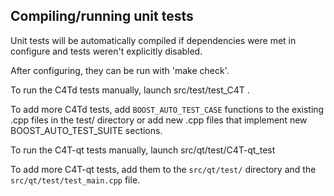 Compiling/running unit tests
------------------------------------

Unit tests will be automatically compiled if dependencies were met in configure
and tests weren't explicitly disabled.

After configuring, they can be run with 'make check'.

To run the C4Td tests manually, launch src/test/test_C4T .

To add more C4Td tests, add `BOOST_AUTO_TEST_CASE` functions to the existing
.cpp files in the test/ directory or add new .cpp files that
implement new BOOST_AUTO_TEST_SUITE sections.

To run the C4T-qt tests manually, launch src/qt/test/C4T-qt_test

To add more C4T-qt tests, add them to the `src/qt/test/` directory and
the `src/qt/test/test_main.cpp` file.
